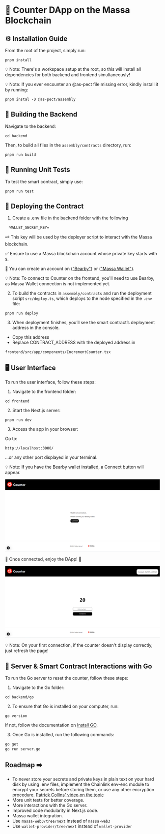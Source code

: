 # 🎉 Counter DApp on the Massa Blockchain 

## ⚙️ Installation Guide

From the root of the project, simply run:

```shell
pnpm install
```
💡 Note: There's a workspace setup at the root, so this will install all dependencies for both backend and frontend simultaneously!

💡 Note: If you ever encounter an @as-pect file missing error, kindly install it by running:

```shell
pnpm instal -D @as-pect/assembly
```
## 🔨 Building the Backend

Navigate to the backend:

```shell
cd backend
```

Then, to build all files in the `assembly/contracts` directory, run: 

```shell
pnpm run build
```

## 🧪 Running Unit Tests

To test the smart contract, simply use:

```shell
pnpm run test
```

## 🚀 Deploying the Contract

1. Create a .env file in the backend folder with the following

```shell
  WALLET_SECRET_KEY=
```
🗝️ This key will be used by the deployer script to interact with the Massa blockchain.

✅ Ensure to use a Massa blockchain account whose private key starts with `S`.

👛 You can create an account on (["Bearby"](https://bearby.io/)) or (["Massa Wallet"](https://station.massa.net/)).

💡 Note: To connect to Counter on the frontend, you'll need to use Bearby, as Massa Wallet connection is not implemented yet.

2. To build the contracts in `assembly/contracts` and run the deployment script `src/deploy.ts`, which deploys to the node specified in the `.env` file:

```shell
pnpm run deploy
```
3. When deployment finishes, you’ll see the smart contract’s deployment address in the console. 

- Copy this address 
- Replace CONTRACT_ADDRESS with the deployed address in 

```shell
frontend/src/app/components/IncrementCounter.tsx
```

## 🖥️ User Interface 

To run the user interface, follow these steps:

1. Navigate to the frontend folder:

```shell
cd frontend
```
2. Start the Next.js server:

```shell
pnpm run dev
```

3. Access the app in your browser:

Go to: 

```shell
http://localhost:3000/
```
...or any other port displayed in your terminal.

💡 Note: If you have the Bearby wallet installed, a Connect button will appear.



![Connect](counter01.PNG)

🔗 Once connected, enjoy the DApp! 🎉

![Increment](counter02.PNG)

💡 Note: On your first connection, if the counter doesn't display correctly, just refresh the page! 

## 🤖 Server & Smart Contract Interactions with Go

To run the Go server to reset the counter, follow these steps:

1. Navigate to the Go folder:

```shell
cd backend/go
```
2. To ensure that Go is installed on your computer, run:

```shell
go version
```

If not, follow the documentation on [Install GO](https://go.dev/doc/install).

3. Once Go is installed, run the following commands:

```shell
go get
go run server.go
```


## Roadmap  ➡️
- To never store your secrets and private keys in plain text on your hard disk by using .env files, implement the Chainlink env-enc module to encrypt your secrets before storing them, or use any other encryption procedure.
[Patrick Collins' video on the topic](https://www.youtube.com/watch?v=CIbhqRJ4B8I)
- More unit tests for better coverage.
- More interactions with the Go server.
- Improved code modularity in Next.js code. 
- Massa wallet integration. 
- Use `massa-web3/tree/next` instead of `massa-web3`
- Use `wallet-provider/tree/next` instead of `wallet-provider`
